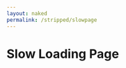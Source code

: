 ```yaml
---
layout: naked
permalink: /stripped/slowpage
---
```


<script src="http://deelay.me/5000/https://ajax.googleapis.com/ajax/libs/jquery/2.1.3/jquery.min.js"></script>

# Slow Loading Page

<div id='loaded' style="display:none">

It's not the most beautiful page like this, but at least you can read it on a slow connection.

<br><br><br>

<h1>Some Bob Ross Quotes</h1>

<p>Courtesy of <a href="http://www.bobrosslipsum.com/">the Bob Ross Lorem Ipsum Generator</a>.</p>

<p>With something so strong, a little bit can go a long way. I guess I'm a little weird. I like to talk to trees and animals. That's okay though; I have more fun than most people. If we're going to have animals around we all have to be concerned about them and take care of them. That's what painting is all about. It should make you feel good when you paint. If there are two big trees, eventually there will be a little tree.</p>

<p>Even the worst thing we can do here is good. There are no limits in this world. You can create beautiful things - but you have to see them in your mind first</p>

<p>Put light against light - you have nothing. Put dark against dark - you have nothing. It's the contrast of light and dark that each give the other one meaning. Don't hurry. Take your time and enjoy. Work on one thing at a time. Don't get carried away - we have plenty of time.</p>

<p>Everyone needs a friend. Friends are the most valuable things in the world. Everything's not great in life, but we can still find beauty in it. It's so important to do something every day that will make you happy</p>

<p>It just happens - whether or not you worried about it or tried to plan it. Don't be afraid to make these big decisions. Once you start, they sort of just make themselves. A tree needs to be your friend if you're going to paint him.</p>

<p>Absolutely no pressure. You are just a whisper floating across a mountain. They say everything looks better with odd numbers of things. But sometimes I put even numbers—just to upset the critics. In painting, you have unlimited power. You have the ability to move mountains. You can bend rivers. But when I get home, the only thing I have power over is the garbage.</p>

<p>There isn't a rule. You just practice and find out which way works best for you. The light is your friend. Preserve it. A tree cannot be straight if it has a crooked trunk. Don't kill all your dark areas - you need them to show the light. Everybody needs a friend. You can do anything here - the only pre-requisite is that it makes you happy.</p>




</div>

<script language="javascript">
    $(document).ready(function() {
        document.getElementById('loaded').style.display = "block";
    });
</script>
